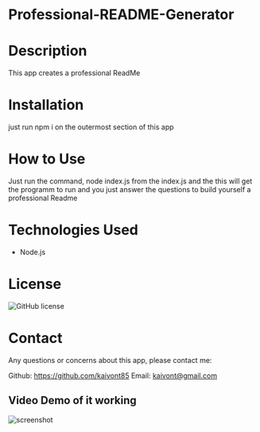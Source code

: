 # Professional-README-Generator

# Description 
   
This app creates a professional ReadMe

# Installation 

just run npm i on the outermost section of this app

# How to Use

Just run the command, node index.js from the index.js and the this will get the programm to run and you just answer the questions to build yourself a professional Readme

# Technologies Used 

- Node.js

# License

   ![GitHub license](https://img.shields.io/github/license/Naereen/StrapDown.js.svg)


# Contact
Any questions or concerns about this app, please contact me:

Github: https://github.com/kaivont85
Email: kaivont@gmail.com

## Video Demo of it working 

![screenshot](/Professional-README-Generator/assets/demoreadmegenerator.gif)

